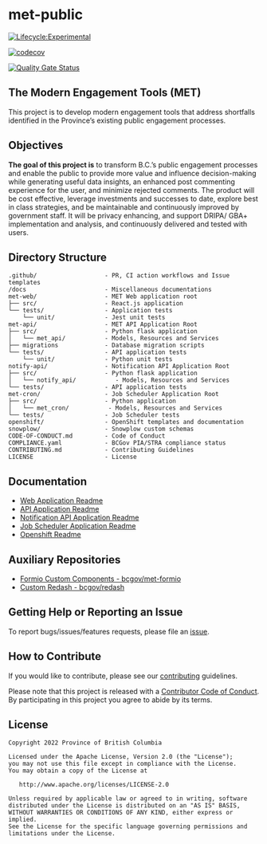 # met-public

[![Lifecycle:Experimental](https://img.shields.io/badge/Lifecycle-Experimental-339999)](https://github.com/bcgov/repomountie/blob/master/doc/lifecycle-badges.md)

[![codecov](https://codecov.io/gh/bcgov/met-public/branch/main/graph/badge.svg?token=E1JXYU701O)](https://codecov.io/gh/bcgov/met-public)

[![Quality Gate Status](https://sonarcloud.io/api/project_badges/measure?project=bcgov_met-public&metric=alert_status)](https://sonarcloud.io/summary/new_code?id=bcgov_met-public)

## The Modern Engagement Tools (MET) 

This project is to develop modern engagement tools that address shortfalls identified in the Province’s existing public engagement processes.

## Objectives 
**The goal of this project is** to transform B.C.’s public engagement processes and enable the public to provide more value and influence decision-making while generating useful data insights, an enhanced post commenting experience for the user, and minimize rejected comments. The product will be cost effective, leverage investments and successes to date, explore best in class strategies, and be maintainable and continuously improved by government staff. It will be privacy enhancing, and support DRIPA/ GBA+ implementation and analysis, and continuously delivered and tested with users.


## Directory Structure

    .github/                   - PR, CI action workflows and Issue templates
    /docs                      - Miscellaneous documentations
    met-web/                   - MET Web application root
    ├── src/                   - React.js application
    └── tests/                 - Application tests
        └── unit/              - Jest unit tests
    met-api/                   - MET API Application Root
    ├── src/                   - Python flask application
    │   └── met_api/           - Models, Resources and Services
    ├── migrations             - Database migration scripts
    └── tests/                 - API application tests
        └── unit/              - Python unit tests
    notify-api/                - Notification API Application Root
    ├── src/                   - Python flask application
    │   └── notify_api/           - Models, Resources and Services
    └── tests/                 - API application tests
    met-cron/                  - Job Scheduler Application Root
    ├── src/                   - Python application
    │   └── met_cron/           - Models, Resources and Services
    └── tests/                 - Job Scheduler tests
    openshift/                 - OpenShift templates and documentation
    snowplow/                  - Snowplow custom schemas
    CODE-OF-CONDUCT.md         - Code of Conduct
    COMPLIANCE.yaml            - BCGov PIA/STRA compliance status
    CONTRIBUTING.md            - Contributing Guidelines
    LICENSE                    - License

## Documentation

* [Web Application Readme](met-web/README.md)
* [API Application Readme](met-api/README.md)
* [Notification API Application Readme](notify-api/README.md)
* [Job Scheduler Application Readme](met-cron/README.md)
* [Openshift Readme](openshift/README.md)

## Auxiliary Repositories

* [Formio Custom Components - bcgov/met-formio](https://github.com/bcgov/met-formio)
* [Custom Redash - bcgov/redash](https://github.com/bcgov/redash)

## Getting Help or Reporting an Issue

To report bugs/issues/features requests, please file an [issue](https://github.com/bcgov/met-public/issues).

## How to Contribute

If you would like to contribute, please see our [contributing](CONTRIBUTING.md) guidelines.

Please note that this project is released with a [Contributor Code of Conduct](CODE-OF-CONDUCT.md). By participating in this project you agree to abide by its terms.

## License

    Copyright 2022 Province of British Columbia

    Licensed under the Apache License, Version 2.0 (the "License");
    you may not use this file except in compliance with the License.
    You may obtain a copy of the License at

       http://www.apache.org/licenses/LICENSE-2.0

    Unless required by applicable law or agreed to in writing, software
    distributed under the License is distributed on an "AS IS" BASIS,
    WITHOUT WARRANTIES OR CONDITIONS OF ANY KIND, either express or implied.
    See the License for the specific language governing permissions and
    limitations under the License.
